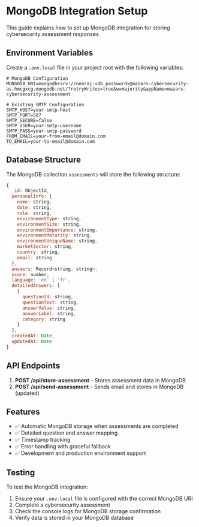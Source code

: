 # MongoDB Integration Setup

This guide explains how to set up MongoDB integration for storing cybersecurity assessment responses.

## Environment Variables

Create a `.env.local` file in your project root with the following variables:

```env
# MongoDB Configuration
MONGODB_URI=mongodb+srv://neeraj:<db_password>@mazars-cybersecurity-as.hmcgxcg.mongodb.net/?retryWrites=true&w=majority&appName=mazars-cybersecurity-assessment

# Existing SMTP Configuration
SMTP_HOST=your-smtp-host
SMTP_PORT=587
SMTP_SECURE=false
SMTP_USER=your-smtp-username
SMTP_PASS=your-smtp-password
FROM_EMAIL=your-from-email@domain.com
TO_EMAIL=your-to-email@domain.com
```

## Database Structure

The MongoDB collection `assessments` will store the following structure:

```javascript
{
  _id: ObjectId,
  personalInfo: {
    name: string,
    date: string,
    role: string,
    environmentType: string,
    environmentSize: string,
    environmentImportance: string,
    environmentMaturity: string,
    environmentUniqueName: string,
    marketSector: string,
    country: string,
    email: string
  },
  answers: Record<string, string>,
  score: number,
  language: 'en' | 'fr',
  detailedAnswers: [
    {
      questionId: string,
      questionText: string,
      answerValue: string,
      answerLabel: string,
      category: string
    }
  ],
  createdAt: Date,
  updatedAt: Date
}
```

## API Endpoints

1. **POST /api/store-assessment** - Stores assessment data in MongoDB
2. **POST /api/send-assessment** - Sends email and stores in MongoDB (updated)

## Features

- ✅ Automatic MongoDB storage when assessments are completed
- ✅ Detailed question and answer mapping
- ✅ Timestamp tracking
- ✅ Error handling with graceful fallback
- ✅ Development and production environment support

## Testing

To test the MongoDB integration:

1. Ensure your `.env.local` file is configured with the correct MongoDB URI
2. Complete a cybersecurity assessment
3. Check the console logs for MongoDB storage confirmation
4. Verify data is stored in your MongoDB database 